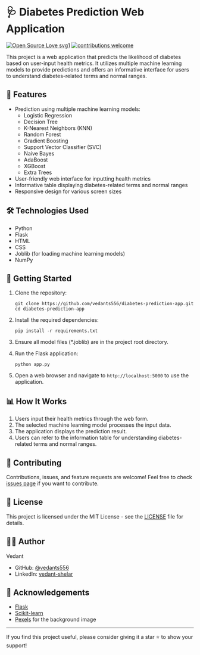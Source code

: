 
# 🩺 Diabetes Prediction Web Application

[![Open Source Love svg1](https://badges.frapsoft.com/os/v1/open-source.svg?v=103)](#)
[![contributions welcome](https://img.shields.io/badge/contributions-welcome-brightgreen.svg?style=flat&label=Contributions&colorA=red&colorB=black	)](#)

This project is a web application that predicts the likelihood of diabetes based on user-input health metrics. It utilizes multiple machine learning models to provide predictions and offers an informative interface for users to understand diabetes-related terms and normal ranges.

## 🌟 Features

- Prediction using multiple machine learning models:
  - Logistic Regression
  - Decision Tree
  - K-Nearest Neighbors (KNN)
  - Random Forest
  - Gradient Boosting
  - Support Vector Classifier (SVC)
  - Naive Bayes
  - AdaBoost
  - XGBoost
  - Extra Trees
- User-friendly web interface for inputting health metrics
- Informative table displaying diabetes-related terms and normal ranges
- Responsive design for various screen sizes

## 🛠️ Technologies Used

- Python
- Flask
- HTML
- CSS
- Joblib (for loading machine learning models)
- NumPy

## 🚀 Getting Started

1. Clone the repository:
   ```
   git clone https://github.com/vedants556/diabetes-prediction-app.git
   cd diabetes-prediction-app
   ```

2. Install the required dependencies:
   ```
   pip install -r requirements.txt
   ```

3. Ensure all model files (*.joblib) are in the project root directory.

4. Run the Flask application:
   ```
   python app.py
   ```

5. Open a web browser and navigate to `http://localhost:5000` to use the application.

## 📊 How It Works

1. Users input their health metrics through the web form.
2. The selected machine learning model processes the input data.
3. The application displays the prediction result.
4. Users can refer to the information table for understanding diabetes-related terms and normal ranges.

## 🤝 Contributing

Contributions, issues, and feature requests are welcome! Feel free to check [issues page](#) if you want to contribute.

## 📜 License

This project is licensed under the MIT License - see the [LICENSE](LICENSE) file for details.

## 👨‍💻 Author

Vedant 
- GitHub: [@vedants556](https://github.com/vedants556)
- LinkedIn: [vedant-shelar](www.linkedin.com/in/vedant-shelar-41923724b)

## 🙏 Acknowledgements

- [Flask](https://flask.palletsprojects.com/)
- [Scikit-learn](https://scikit-learn.org/)
- [Pexels](https://www.pexels.com/) for the background image

---

If you find this project useful, please consider giving it a star ⭐️ to show your support!
